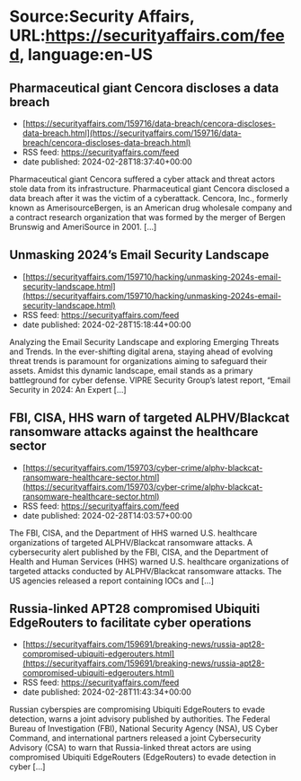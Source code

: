 # Source:Security Affairs, URL:https://securityaffairs.com/feed, language:en-US

## Pharmaceutical giant Cencora discloses a data breach
 - [https://securityaffairs.com/159716/data-breach/cencora-discloses-data-breach.html](https://securityaffairs.com/159716/data-breach/cencora-discloses-data-breach.html)
 - RSS feed: https://securityaffairs.com/feed
 - date published: 2024-02-28T18:37:40+00:00

Pharmaceutical giant Cencora suffered a cyber attack and threat actors stole data from its infrastructure. Pharmaceutical giant Cencora disclosed a data breach after it was the victim of a cyberattack. Cencora, Inc., formerly known as AmerisourceBergen, is an American drug wholesale company and a contract research organization that was formed by the merger of Bergen Brunswig and AmeriSource in 2001. [&#8230;]

## Unmasking 2024’s Email Security Landscape
 - [https://securityaffairs.com/159710/hacking/unmasking-2024s-email-security-landscape.html](https://securityaffairs.com/159710/hacking/unmasking-2024s-email-security-landscape.html)
 - RSS feed: https://securityaffairs.com/feed
 - date published: 2024-02-28T15:18:44+00:00

Analyzing the Email Security Landscape and exploring Emerging Threats and Trends. In the ever-shifting digital arena, staying ahead of evolving threat trends is paramount for organizations aiming to safeguard their assets. Amidst this dynamic landscape, email stands as a primary battleground for cyber defense. VIPRE Security Group&#8217;s latest report, &#8220;Email Security in 2024: An Expert [&#8230;]

## FBI, CISA, HHS warn of targeted ALPHV/Blackcat ransomware attacks against the healthcare sector
 - [https://securityaffairs.com/159703/cyber-crime/alphv-blackcat-ransomware-healthcare-sector.html](https://securityaffairs.com/159703/cyber-crime/alphv-blackcat-ransomware-healthcare-sector.html)
 - RSS feed: https://securityaffairs.com/feed
 - date published: 2024-02-28T14:03:57+00:00

The FBI, CISA, and the Department of HHS warned U.S. healthcare organizations of targeted ALPHV/Blackcat ransomware attacks. A cybersecurity alert published by the FBI, CISA, and the Department of Health and Human Services (HHS) warned U.S. healthcare organizations of targeted attacks conducted by ALPHV/Blackcat ransomware attacks. The US agencies released a report containing IOCs and [&#8230;]

## Russia-linked APT28 compromised Ubiquiti EdgeRouters to facilitate cyber operations
 - [https://securityaffairs.com/159691/breaking-news/russia-apt28-compromised-ubiquiti-edgerouters.html](https://securityaffairs.com/159691/breaking-news/russia-apt28-compromised-ubiquiti-edgerouters.html)
 - RSS feed: https://securityaffairs.com/feed
 - date published: 2024-02-28T11:43:34+00:00

Russian cyberspies are compromising Ubiquiti EdgeRouters to evade detection, warns a joint advisory published by authorities. The Federal Bureau of Investigation (FBI), National Security Agency (NSA), US Cyber Command, and international partners released a joint Cybersecurity Advisory (CSA) to warn that Russia-linked threat actors are using compromised Ubiquiti EdgeRouters (EdgeRouters) to evade detection in cyber [&#8230;]

